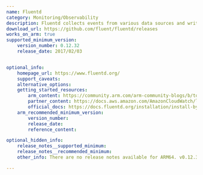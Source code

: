 ```yaml
---
name: Fluentd
category: Monitoring/Observability
description: Fluentd collects events from various data sources and writes them to files, RDBMS, NoSQL, IaaS, SaaS, Hadoop and so on. Fluentd helps to unify the logging infrastructure.
download_url: https://github.com/fluent/fluentd/releases
works_on_arm: true
supported_minimum_version:
    version_number: 0.12.32
    release_date: 2017/02/03


optional_info:
    homepage_url: https://www.fluentd.org/
    support_caveats:
    alternative_options:
    getting_started_resources:
        arm_content: https://community.arm.com/arm-community-blogs/b/tools-software-ides-blog/posts/enabling-cloud-native-experience-across-a-diverse-and-secure-edge-ecosystem
        partner_content: https://docs.aws.amazon.com/AmazonCloudWatch/latest/monitoring/Container-Insights-setup-logs.html
        official_docs: https://docs.fluentd.org/installation/install-by-gem
    arm_recommended_minimum_version:
        version_number:
        release_date:
        reference_content:

optional_hidden_info:
    release_notes__supported_minimum:
    release_notes__recommended_minimum:
    other_info: There are no release notes available for ARM64. v0.12.32 successfully gets installed on the Neoverse N1 (Installed via gem). Before v0.12.32 version, installation issues are seen on both ARM64 and AMD64. The development/support of Fluentd v0.12 has been ended. [It is not recommended to use v0.12 for the deployment](https://docs.fluentd.org/v/0.12/). It is advised to use v1 for deployment.

---
```

